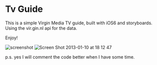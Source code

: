 Tv Guide
=======

This is a simple Virgin Media TV guide, built with iOS6 and storyboards. Using the vir.gin.nl api for the data.

Enjoy!

![screenshot](https://f.cloud.github.com/assets/1190146/57614/db996f7c-5b50-11e2-9247-ecc65c0b3ee3.png)
![Screen Shot 2013-01-10 at 18 12 47](https://f.cloud.github.com/assets/1190146/57621/643a95b8-5b51-11e2-9e3c-814bd75c9858.png)

p.s. yes I will comment the code better when I have some time.
